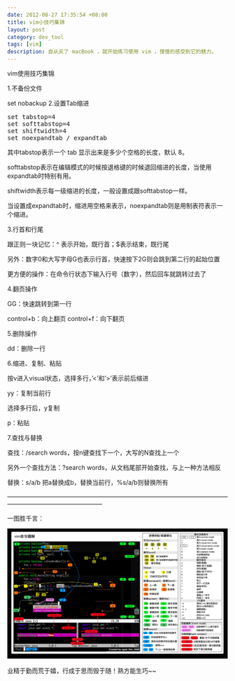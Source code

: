 ```yaml
---
date: 2012-08-27 17:35:54 +08:00
title: vim小技巧集锦
layout: post
category: dev_tool
tags: [vim]
description: 自从买了 macBook ，就开始练习使用 vim ，慢慢的感受到它的魅力。
---
```

vim使用技巧集锦

1.不备份文件

set nobackup
2.设置Tab缩进
<pre class="prettyprint">
set tabstop=4
set softtabstop=4
set shiftwidth=4
set noexpandtab / expandtab
</pre>
其中tabstop表示一个 tab 显示出来是多少个空格的长度，默认 8。

softtabstop表示在编辑模式的时候按退格键的时候退回缩进的长度，当使用expandtab时特别有用。

shiftwidth表示每一级缩进的长度，一般设置成跟softtabstop一样。

当设置成expandtab时，缩进用空格来表示，noexpandtab则是用制表符表示一个缩进。

3.行首和行尾

跟正则一块记忆：^ 表示开始，既行首；$表示结束，既行尾

另外：数字0和大写字母G也表示行首，快速按下2G则会跳到第二行的起始位置

更方便的操作：在命令行状态下输入行号（数字），然后回车就跳转过去了

4.翻页操作

GG：快速跳转到第一行

control+b：向上翻页 control+f：向下翻页

5.删除操作

dd：删除一行

6.缩进、复制、粘贴

按v进入visual状态，选择多行，’<’和’>’表示前后缩进

yy：复制当前行

选择多行后，y复制

p：粘贴

7.查找与替换

查找：/search words，按n键查找下一个，大写的N查找上一个

另外一个查找方法：?search words，从文档尾部开始查找，与上一种方法相反

替换：s/a/b 把a替换成b，替换当前行，%s/a/b则替换所有

———————————————————————————————————————————————————–

一图胜千言：

<img src="/upload/2012/07/4cd5d2bbgc5a8496defd9690.jpeg">


业精于勤而荒于嬉，行成于思而毁于随！熟方能生巧~~
